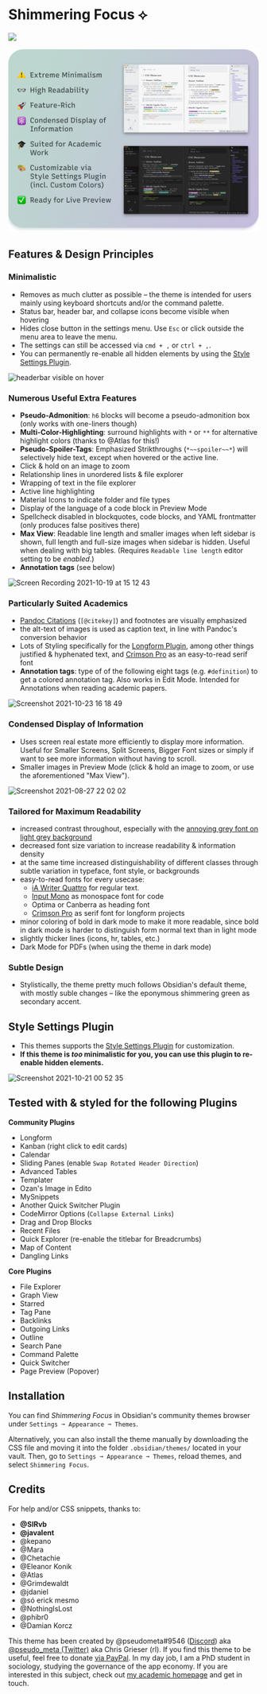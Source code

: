 # Shimmering Focus ⟡

![](https://img.shields.io/github/v/release/chrisgrieser/shimmering-focus?label=Latest%20Release&style=plastic)

<img src="https://raw.githubusercontent.com/chrisgrieser/shimmering-focus/main/dual-theme-screenshot.png" alt="Screenshot">

## Features & Design Principles

### Minimalistic
- Removes as much clutter as possible – the theme is intended for users mainly using keyboard shortcuts and/or the command palette.
- Status bar, header bar, and collapse icons become visible when hovering
- Hides close button in the settings menu. Use `Esc` or click outside the menu area to leave the menu. 
- The settings can still be accessed via `cmd + ,` or `ctrl + ,`.
- You can permanently re-enable all hidden elements by using the [Style Settings Plugin](https://github.com/mgmeyers/obsidian-style-settings/).

<img src="https://user-images.githubusercontent.com/73286100/131692972-e523f2d4-40c7-452c-83ac-a7f2fbd546ae.gif" alt="headerbar visible on hover" width=50%>

### Numerous Useful Extra Features
- **Pseudo-Admonition**: `h6` blocks will become a pseudo-admonition box (only works with one-liners though)
- **Multi-Color-Highlighting**: surround highlights with `*` or `**` for alternative highlight colors (thanks to @Atlas for this!)
- **Pseudo-Spoiler-Tags**: Emphasized Strikthroughs (`*~~spoiler~~*`) will selectively hide text, except when hovered or the active line.
- Click & hold on an image to zoom
- Relationship lines in unordered lists & file explorer
- Wrapping of text in the file explorer
- Active line highlighting
- Material Icons to indicate folder and file types
- Display of the language of a code block in Preview Mode
- Spellcheck disabled in blockquotes, code blocks, and YAML frontmatter (only produces false positives there)
- **Max View**: Readable line length and smaller images when left sidebar is shown, full length and full-size images when sidebar is hidden. Useful when dealing with big tables. (Requires `Readable line length` editor setting to be *enabled*.)
- **Annotation tags** (see below)

<img src="https://user-images.githubusercontent.com/73286100/137917557-9b837960-d447-40a3-ac3c-09788567c97c.gif" alt="Screen Recording 2021-10-19 at 15 12 43" width=45%>

### Particularly Suited Academics
- [Pandoc Citations](https://pandoc.org/MANUAL.html#citations-in-note-styles) (`[@citekey]`) and footnotes are visually emphasized
- the alt-text of images is used as caption text, in line with Pandoc's conversion behavior
- Lots of Styling specifically for the [Longform Plugin](https://github.com/kevboh/longform), among other things justified & hyphenated text, and [Crimson Pro](https://fonts.google.com/specimen/Crimson+Pro) as an easy-to-read serif font
- **Annotation tags**: type of of the following eight tags (e.g. `#definition`) to get a colored annotation tag. Also works in Edit Mode. Intended for Annotations when reading academic papers.
<img width=12% alt="Screenshot 2021-10-23 16 18 49" src="https://user-images.githubusercontent.com/73286100/138560326-c1bd22c4-dda9-4f92-8edc-ba736524ea75.png">

### Condensed Display of Information
- Uses screen real estate more efficiently to display more information. Useful for Smaller Screens, Split Screens, Bigger Font sizes or simply if want to see more information without having to scroll.
- Smaller images in Preview Mode (click & hold an image to zoom, or use the aforementioned "Max View").

<img src="https://user-images.githubusercontent.com/73286100/131182567-104f85dd-0f99-488d-b511-e45fe8b0486f.png" alt="Screenshot 2021-08-27 22 02 02" width=40% height=40%>  

### Tailored for Maximum Readability
- increased contrast throughout, especially with the [annoying grey font on light grey background](https://forum.obsidian.md/t/enhance-default-color-contrast-of-the-icons/23045/3)
- decreased font size variation to increase readability & information density
- at the same time increased distinguishability of different classes through subtle variation in typeface, font style, or backgrounds
- easy-to-read fonts for every usecase: 
  - [iA Writer Quattro](https://github.com/iaolo/iA-Fonts/tree/master/iA%20Writer%20Quattro) for regular text.
  - [Input Mono](https://input.djr.com/) as monospace font for code
  - Optima or Canberra as heading font
  - [Crimson Pro](https://fonts.google.com/specimen/Crimson+Pro) as serif font for longform projects
- minor coloring of bold in dark mode to make it more readable, since bold in dark mode is harder to distinguish form normal text than  in light mode
- slightly thicker lines (icons, hr, tables, etc.)
- Dark Mode for PDFs (when using the theme in dark mode)

### Subtle Design
- Stylistically, the theme pretty much follows Obsidian's default theme, with mostly suble changes – like the eponymous shimmering green as secondary accent.

## Style Settings Plugin
- This themes supports the [Style Settings Plugin](https://github.com/mgmeyers/obsidian-style-settings/) for customization.
- **If this theme is *too* minimalistic for you, you can use this plugin to re-enable hidden elements.**

<img width=40% alt="Screenshot 2021-10-21 00 52 35" src="https://user-images.githubusercontent.com/73286100/138183481-e9a07d48-5db9-40a0-ae4e-dbfa4f4ed345.png">

## Tested with & styled for the following Plugins

**Community Plugins**
- Longform
- Kanban (right click to edit cards)
- Calendar
- Sliding Panes (enable `Swap Rotated Header Direction`)
- Advanced Tables
- Templater
- Ozan's Image in Edito
- MySnippets
- Another Quick Switcher Plugin
- CodeMirror Options (`Collapse External Links`)
- Drag and Drop Blocks
- Recent Files
- Quick Explorer (re-enable the titlebar for Breadcrumbs)
- Map of Content
- Dangling Links

**Core Plugins**
- File Explorer
- Graph View
- Starred
- Tag Pane
- Backlinks
- Outgoing Links
- Outline
- Search Pane
- Command Palette
- Quick Switcher
- Page Preview (Popover)

## Installation
You can find *Shimmering Focus* in Obsidian's community themes browser under `Settings ➞ Appearance ➞ Themes`.

Alternatively, you can also install the theme manually by downloading the CSS file and moving it into the folder `.obsidian/themes/` located in your vault. Then, go to `Settings ➞ Appearance ➞ Themes`, reload themes, and select `Shimmering Focus`.

## Credits
For help and/or CSS snippets, thanks to:
- **@SlRvb**
- **@javalent**
- @kepano
- @Mara
- @Chetachie
- @Eleanor Konik
- @Atlas
- @Grimdewaldt
- @jdaniel
- @só erick mesmo
- @NothingIsLost
- @phibr0
- @Damian Korcz

This theme has been created by @pseudometa#9546 ([Discord](https://discord.gg/veuWUTm)) aka [@pseudo_meta (Twitter)](https://twitter.com/pseudo_meta) aka Chris Grieser (rl). If you find this theme to be useful, feel free to donate [via PayPal](https://www.paypal.com/paypalme/ChrisGrieser). In my day job, I am a PhD student in sociology, studying the governance of the app economy. If you are interested in this subject, check out [my academic homepage](https://chris-grieser.de/) and get in touch.
